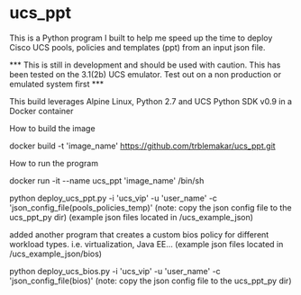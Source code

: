 # ucs_ppt
This is a Python program I built to help me speed up the time to deploy Cisco UCS pools, policies and templates (ppt) from an input json file.

*** This is still in development and should be used with caution. This has been tested on the 3.1(2b) UCS emulator. Test out on a non production or emulated system first ***

This build leverages Alpine Linux, Python 2.7 and UCS Python SDK v0.9 in a Docker container

How to build the image

docker build -t 'image_name' https://github.com/trblemakar/ucs_ppt.git

How to run the program

docker run -it --name ucs_ppt 'image_name' /bin/sh

python deploy_ucs_ppt.py -i 'ucs_vip' -u 'user_name' -c 'json_config_file(pools_policies_temp)' (note: copy the json config file to the ucs_ppt_py dir) (example json files located in /ucs_example_json)

added another program that creates a custom bios policy for different workload types. i.e. virtualization, Java EE... (example json files located in /ucs_example_json/bios)

python deploy_ucs_bios.py -i 'ucs_vip' -u 'user_name' -c 'json_config_file(bios)' (note: copy the json config file to the ucs_ppt_py dir)
